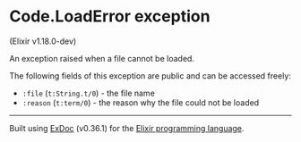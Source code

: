 # Code.LoadError exception
(Elixir v1.18.0-dev)

An exception raised when a file cannot be loaded.

The following fields of this exception are public and can be accessed freely:

- `:file` (`t:String.t/0`) - the file name
- `:reason` (`t:term/0`) - the reason why the file could not be loaded




---
Built using [ExDoc](https://github.com/elixir-lang/ex_doc "ExDoc") (v0.36.1) for the [Elixir programming language](href="https://elixir-lang.org" "Elixir").
